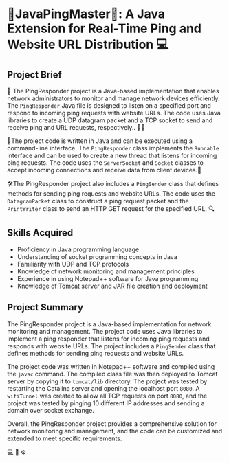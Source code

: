 # 🚀JavaPingMaster🚀: A Java Extension for Real-Time Ping and Website URL Distribution 💻

## Project Brief

📝 The PingResponder project is a Java-based implementation that enables network administrators to monitor and manage network devices efficiently. The `PingResponder` Java file is designed to listen on a specified port and respond to incoming ping requests with website URLs. The code uses Java libraries to create a UDP datagram packet and a TCP socket to send and receive ping and URL requests, respectively.. 👨‍💻

🔧The project code is written in Java and can be executed using a command-line interface. The `PingResponder` class implements the `Runnable` interface and can be used to create a new thread that listens for incoming ping requests. The code uses the `ServerSocket` and `Socket` classes to accept incoming connections and receive data from client devices.📡

🛠️The PingResponder project also includes a `PingSender` class that defines methods for sending ping requests and website URLs. The code uses the `DatagramPacket` class to construct a ping request packet and the `PrintWriter` class to send an HTTP GET request for the specified URL. 🔍

## Skills Acquired

- Proficiency in Java programming language
- Understanding of socket programming concepts in Java
- Familiarity with UDP and TCP protocols
- Knowledge of network monitoring and management principles
- Experience in using Notepad++ software for Java programming
- Knowledge of Tomcat server and JAR file creation and deployment

## Project Summary

The PingResponder project is a Java-based implementation for network monitoring and management. The project code uses Java libraries to implement a ping responder that listens for incoming ping requests and responds with website URLs. The project includes a `PingSender` class that defines methods for sending ping requests and website URLs.

The project code was written in Notepad++ software and compiled using the `javac` command. The compiled class file was then deployed to Tomcat server by copying it to `tomcat/lib` directory. The project was tested by restarting the Catalina server and opening the localhost port `8080`. A `wifiTunnel` was created to allow all TCP requests on port `8080`, and the project was tested by pinging 10 different IP addresses and sending a domain over socket exchange.

Overall, the PingResponder project provides a comprehensive solution for network monitoring and management, and the code can be customized and extended to meet specific requirements.

:computer: :satellite: :gear:
